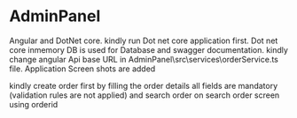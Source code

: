 # AdminPanel
Angular and DotNet core.
kindly run Dot net core application first.
Dot net core inmemory DB is used for Database and swagger documentation.
kindly change angular Api base URL in AdminPanel\src\services\orderService.ts file.
Application Screen shots are added




kindly create order first by filling the order details all fields are mandatory (validation rules are not applied)
and search order on search order screen using orderid
